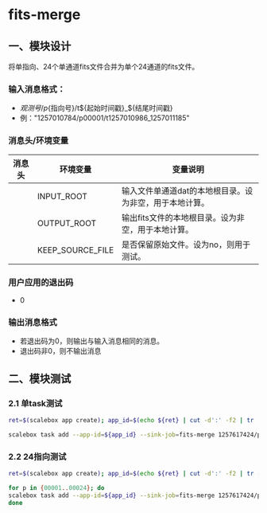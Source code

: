 # fits-merge


## 一、模块设计
将单指向、24个单通道fits文件合并为单个24通道的fits文件。

### 输入消息格式：
  - ${观测号}/p${指向号}/t${起始时间戳}_${结尾时间戳}
  - 例："1257010784/p00001/t1257010986_1257011185"

### 消息头/环境变量

| 消息头        | 环境变量          | 变量说明                                         |
|------------- | ---------------- | ---------------------------------------------- |
|              | INPUT_ROOT       | 输入文件单通道dat的本地根目录。设为非空，用于本地计算。 |
|              | OUTPUT_ROOT      | 输出fits文件的本地根目录。设为非空，用于本地计算。     |
|              | KEEP_SOURCE_FILE | 是否保留原始文件。设为no，则用于测试。               |

### 用户应用的退出码
- 0 

### 输出消息格式
- 若退出码为0，则输出与输入消息相同的消息。
- 退出码非0，则不输出消息

## 二、模块测试

### 2.1 单task测试
```sh
ret=$(scalebox app create); app_id=$(echo ${ret} | cut -d':' -f2 | tr -d '}')

scalebox task add --app-id=${app_id} --sink-job=fits-merge 1257617424/p00001/t1257617426_1257617505
```


### 2.2 24指向测试
```sh
ret=$(scalebox app create); app_id=$(echo ${ret} | cut -d':' -f2 | tr -d '}')

for p in {00001..00024}; do
scalebox task add --app-id=${app_id} --sink-job=fits-merge 1257617424/p${p}/t1257617426_1257617505
done

```
